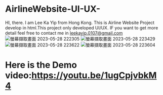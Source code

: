 # AirlineWebsite-UI-UX-
HI, there. I am Lee Ka Yip from Hong Kong. This is Airline Website Project develop in html.This project only developed UI/UX. IF you want to get more detail feel free to contact me in leekayip.0107@gmail.com
![螢幕擷取畫面 2023-05-28 222305](https://github.com/LeeKaYip/NetBeanBookingSystemBackend/assets/134273037/6aef969f-3342-4ef2-8ce4-0c576afb3d19)
![螢幕擷取畫面 2023-05-28 223429](https://github.com/LeeKaYip/NetBeanBookingSystemBackend/assets/134273037/328195dc-a7ac-4297-bc07-c51f94ef3a2d)
![螢幕擷取畫面 2023-05-28 223622](https://github.com/LeeKaYip/NetBeanBookingSystemBackend/assets/134273037/2b812f3c-e1c6-4ff7-bbff-6e8805a4f205)
![螢幕擷取畫面 2023-05-28 223604](https://github.com/LeeKaYip/NetBeanBookingSystemBackend/assets/134273037/f0f64d71-b668-489b-bb21-3bcb4ffc9fc7)



# Here is the Demo video:https://youtu.be/1ugCpjvbkM4
